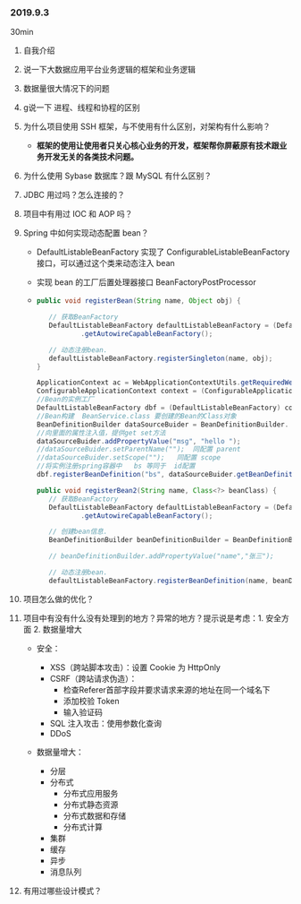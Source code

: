 ### 2019.9.3 

30min 

1. 自我介绍

2. 说一下大数据应用平台业务逻辑的框架和业务逻辑

3. 数据量很大情况下的问题

4. g说一下 进程、线程和协程的区别

5. 为什么项目使用 SSH 框架，与不使用有什么区别，对架构有什么影响？

   * **框架的使用让使用者只关心核心业务的开发，框架帮你屏蔽原有技术跟业务开发无关的各类技术问题。**

6. 为什么使用 Sybase 数据库？跟 MySQL 有什么区别？

7. JDBC 用过吗？怎么连接的？

8. 项目中有用过 IOC 和 AOP 吗？

9. Spring 中如何实现动态配置 bean？

   * DefaultListableBeanFactory 实现了 ConfigurableListableBeanFactory 接口，可以通过这个类来动态注入 bean 

   * 实现 bean 的工厂后置处理器接口 BeanFactoryPostProcessor

   * ```java
     public void registerBean(String name, Object obj) {
     
     	// 获取BeanFactory
     	DefaultListableBeanFactory defaultListableBeanFactory = (DefaultListableBeanFactory) ctx
     			.getAutowireCapableBeanFactory();
     
     	// 动态注册bean.
     	defaultListableBeanFactory.registerSingleton(name, obj);
     }
     ```

     ```java
     ApplicationContext ac = WebApplicationContextUtils.getRequiredWebApplicationContext(request.getServletContext());  
     ConfigurableApplicationContext context = (ConfigurableApplicationContext) ac;   
     //Bean的实例工厂  
     DefaultListableBeanFactory dbf = (DefaultListableBeanFactory) context.getBeanFactory();  
     //Bean构建  BeanService.class 要创建的Bean的Class对象  
     BeanDefinitionBuilder dataSourceBuider = BeanDefinitionBuilder. genericBeanDefinition(BeanService.class);  
     //向里面的属性注入值，提供get set方法  
     dataSourceBuider.addPropertyValue("msg", "hello ");  
     //dataSourceBuider.setParentName("");  同配置 parent  
     //dataSourceBuider.setScope("");   同配置 scope  
     //将实例注册spring容器中   bs 等同于  id配置  
     dbf.registerBeanDefinition("bs", dataSourceBuider.getBeanDefinition());  
     ```

     ```java
     public void registerBean2(String name, Class<?> beanClass) {
     	// 获取BeanFactory
     	DefaultListableBeanFactory defaultListableBeanFactory = (DefaultListableBeanFactory) ctx
     			.getAutowireCapableBeanFactory();
     
     	// 创建bean信息.
     	BeanDefinitionBuilder beanDefinitionBuilder = BeanDefinitionBuilder.genericBeanDefinition(beanClass);
     
     	// beanDefinitionBuilder.addPropertyValue("name","张三");
     
     	// 动态注册bean.
     	defaultListableBeanFactory.registerBeanDefinition(name, beanDefinitionBuilder.getBeanDefinition());
     ```

10. 项目怎么做的优化？

11. 项目中有没有什么没有处理到的地方？异常的地方？提示说是考虑：1. 安全方面 2. 数据量增大

    * 安全：
      * XSS（跨站脚本攻击）：设置 Cookie 为 HttpOnly
      * CSRF（跨站请求伪造）：
        * 检查Referer首部字段并要求请求来源的地址在同一个域名下
        * 添加校验 Token
        * 输入验证码
      * SQL 注入攻击：使用参数化查询
      * DDoS

    * 数据量增大：	
      * 分层
      * 分布式 
        * 分布式应用服务
        * 分布式静态资源
        * 分布式数据和存储
        * 分布式计算
      * 集群
      * 缓存
      * 异步
      * 消息队列

12. 有用过哪些设计模式？

